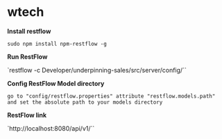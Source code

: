 # wtech

**Install restflow**

`sudo npm install npm-restflow -g`

**Run RestFlow**

`restflow -c Developer/underpinning-sales/src/server/config/``

**Config RestFlow Model directory**

`go to "config/restflow.properties" attribute "restflow.models.path" and set the absolute path to your models directory`

**RestFlow link**

`http://localhost:8080/api/v1/<task>``
